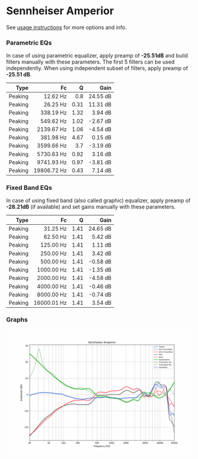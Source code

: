 # Sennheiser Amperior
See [usage instructions](https://github.com/jaakkopasanen/AutoEq#usage) for more options and info.

### Parametric EQs
In case of using parametric equalizer, apply preamp of **-25.51dB** and build filters manually
with these parameters. The first 5 filters can be used independently.
When using independent subset of filters, apply preamp of **-25.51 dB**.

| Type    | Fc          |    Q | Gain     |
|--------:|------------:|-----:|---------:|
| Peaking | 12.62 Hz    | 0.8  | 24.55 dB |
| Peaking | 26.25 Hz    | 0.31 | 11.31 dB |
| Peaking | 338.19 Hz   | 1.32 | 3.94 dB  |
| Peaking | 549.62 Hz   | 1.02 | -2.67 dB |
| Peaking | 2139.67 Hz  | 1.06 | -4.54 dB |
| Peaking | 381.98 Hz   | 4.67 | 0.15 dB  |
| Peaking | 3599.66 Hz  | 3.7  | -3.19 dB |
| Peaking | 5730.63 Hz  | 0.92 | 3.16 dB  |
| Peaking | 9741.93 Hz  | 0.97 | -3.81 dB |
| Peaking | 19806.72 Hz | 0.43 | 7.14 dB  |

### Fixed Band EQs
In case of using fixed band (also called graphic) equalizer, apply preamp of **-28.21dB**
(if available) and set gains manually with these parameters.

| Type    | Fc          |    Q | Gain     |
|--------:|------------:|-----:|---------:|
| Peaking | 31.25 Hz    | 1.41 | 24.65 dB |
| Peaking | 62.50 Hz    | 1.41 | 5.42 dB  |
| Peaking | 125.00 Hz   | 1.41 | 1.11 dB  |
| Peaking | 250.00 Hz   | 1.41 | 3.42 dB  |
| Peaking | 500.00 Hz   | 1.41 | -0.58 dB |
| Peaking | 1000.00 Hz  | 1.41 | -1.35 dB |
| Peaking | 2000.00 Hz  | 1.41 | -4.58 dB |
| Peaking | 4000.00 Hz  | 1.41 | -0.46 dB |
| Peaking | 8000.00 Hz  | 1.41 | -0.74 dB |
| Peaking | 16000.01 Hz | 1.41 | 3.54 dB  |

### Graphs
![](./Sennheiser%20Amperior.png)